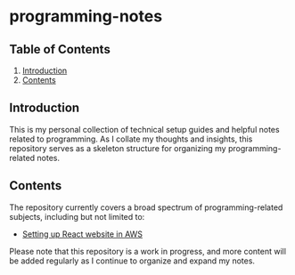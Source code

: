# programming-notes

## Table of Contents

1. [Introduction](#introduction)
2. [Contents](#contents)

## Introduction

This is my personal collection of technical setup guides and helpful notes related to programming. As I collate my thoughts and insights, this repository serves as a skeleton structure for organizing my programming-related notes.

## Contents

The repository currently covers a broad spectrum of programming-related subjects, including but not limited to:

* [Setting up React website in AWS](https://github.com/balexander85/programming-notes/blob/main/aws/ec2/README.md)

Please note that this repository is a work in progress, and more content will be added regularly as I continue to organize and expand my notes.
